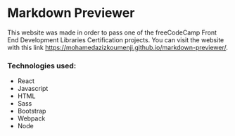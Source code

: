# Markdown Previewer
This website was made in order to pass one of the freeCodeCamp Front End Development Libraries Certification projects. You can visit the website with this link https://mohamedazizkoumenji.github.io/markdown-previewer/.
### Technologies used:
- React
- Javascript
- HTML
- Sass
- Bootstrap
- Webpack
- Node
